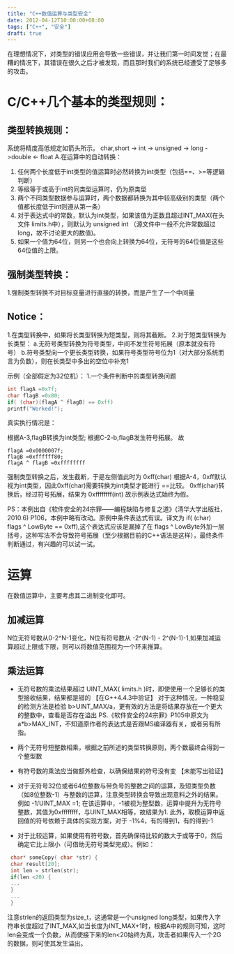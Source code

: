 ```yaml
---
title: "C++数值运算与类型安全"
date: 2012-04-12T10:00:00+08:00
tags: ["C++", "安全"]
draft: true
---
```


在理想情况下，对类型的错误应用会导致一些错误，并让我们第一时间发觉；在最糟的情况下，其错误在很久之后才被发现，而且那时我们的系统已经遭受了足够多的攻击。

# C/C++几个基本的类型规则：

## 类型转换规则：
 系统将精度高低规定如箭头所示。
 char,short -> int -> unsigned -> long ->double <- float
 A.在运算中的自动转换：

 1. 任何两个长度低于int类型的值运算时必然转换为int类型（包括==、>=等逻辑判断）
 2. 等级等于或高于int的同类型运算时，仍为原类型
 3. 两个不同类型数据参与运算时，两个数据都转换为其中较高级别的类型（两个值都长度低于int则遵从第一条）
 4. 对于表达式中的常数，默认为int类型，如果该值为正数且超过INT_MAX(在头文件 limits.h中），则默认为 unsigned int （源文件中一般不允许常数超过long，故不讨论更大的数值)。
 5. 如果一个值为64位，则另一个也会向上转换为64位，无符号的64位值是这些64位值的上限。
 
## 强制类型转换：
 1.强制类型转换不对目标变量进行直接的转换，而是产生了一个中间量
 
## Notice：

 1.在类型转换中，如果将长类型转换为短类型，则将其截断。
 2.对于短类型转换为长类型：
 a.无符号类型转换为符号类型，中间不发生符号拓展（原本就没有符号）
 b.符号类型向一个更长类型转换，如果符号类型符号位为1（对大部分系统而言为负数），则在长类型中多出的空位中补充1
 
 示例（全部假定为32位机）：
 1.一个条件判断中的类型转换问题

 ```cpp
 int flagA =0x7f;
 char flagB =0x80;
 if( (char)(flagA ^ flagB) == 0xff)
 printf("Worked!");
 ```

 真实执行情况是：

 根据A-3,flagB转换为int类型;
 根据C-2-b,flagB发生符号拓展。
 故
 ```
 flagA =0x0000007f;
 flagB =0xffffff80;
 flagA ^ flagB =0xffffffff
 ```
 强制类型转换之后，发生截断，于是左侧值此时为 0xff(char)
 根据A-4，0xff默认视为int类型，因此0xff(char)需要转换为int类型才能进行 ==比较。
 0xff(char)转换后，经过符号拓展，结果为 0xffffffff(int)
 故示例表达式始终为假。
 
 PS：本例出自《软件安全的24宗罪——编程缺陷与修复之道》(清华大学出版社，2010.6) P106，本例中略有改动。原例中条件表达式有误。译文为 if( (char) flags ^ LowByte == 0xff),这个表达式应该是漏掉了在 flags ^ LowByte外加一层括号，这种写法不会导致符号拓展（至少根据目前的C++语法是这样），最终条件判断通过，有兴趣的可以试一试。

# 运算

 在数值运算中，主要考虑其二进制变化即可。

## 加减运算

 N位无符号数从0-2^N-1变化，N位有符号数从 -2^(N-1) - 2^(N-1)-1,如果加减运算超过上限或下限，则可以将数值范围视为一个环来推算。

## 乘法运算

* 无符号数的乘法结果超过 UINT_MAX( limits.h )时，即使使用一个足够长的类型接收结果，结果都是错的 【在G++4.4.3中验证】
 对于这种情况，一种稳妥的检测方法是检验 b>UINT_MAX/a，更有效的方法是将结果存放在一个更大的整数中，查看是否存在溢出
 PS.《软件安全的24宗罪》P105中原文为 a*b>MAX_INT，不知道原作者的表达式是否跟MS编译器有关，或者另有所指。

* 两个无符号短整数相乘，根据之前所述的类型转换原则，两个数最终会得到一个整型数

* 有符号数的乘法应当做额外检查，以确保结果的符号没有变 【未能写出验证】

* 对于无符号32位或者64位整数与带负号的整数之间的运算，及短类型负数（如8位整数-1）与整数的运算，注意类型转换会导致出现意料之外的结果。
 例如 -1/UINT_MAX =1; 在该运算中，-1被视为整型数，运算中提升为无符号整数，其值为0xffffffff，与UINT_MAX相等，故结果为1.
 此外，取模运算中返回值的符号依赖于具体的实现方案，对于 -1%4，有的得到1，有的得到-1
* 对于比较运算，如果使用有符号数，首先确保待比较的数大于或等于0，然后确定它比上限小（可借助无符号类型完成）。例如：

```cpp
 char* someCopy( char *str) {
 char result[20];
 int len = strlen(str);
 if(len <20) {
 ...
 }
 ...
 }
 ```
 注意strlen的返回类型为size_t，这通常是一个unsigned long类型，如果传入字符串长度超过了INT_MAX,如当长度为INT_MAX+1时，根据A中的规则可知，这时len会变成一个负数，从而使接下来的len<20始终为真，攻击者如果传入一个2G的数据，则可使其发生溢出。